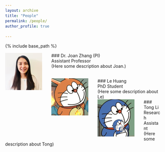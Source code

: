 ```yaml
---
layout: archive
title: "People"
permalink: /people/
author_profile: true

---
```


{% include base_path %}


<img align="left" style="float: left; padding-right: 30px;" src="/images/profile.png" width="120" height="120">  ### Dr. Joan Zhang (PI)
<br/>
Assistant Professor
<br/>
(Here some description about Joan.)

<br/>
<img align="left" style="float: left; padding-right: 30px;" src="/images/huangle.png" width="120" height="120">  ### Le Huang 
<br/>
PhD Student
<br/>
(Here some description about Le)

<br/>
<img align="left" style="float: left; padding-right: 30px;" src="/images/litong.png" width="120" height="120">  ### Tong Li 
<br/>
Research Assistant 
<br/>
(Here some description about Tong)





